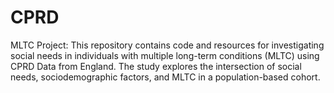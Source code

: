 # CPRD
MLTC Project: This repository contains code and resources for investigating social needs in individuals with multiple long-term conditions (MLTC) using CPRD Data from England. The study explores the intersection of social needs, sociodemographic factors, and MLTC in a population-based cohort.


